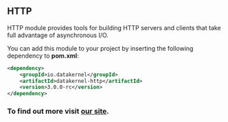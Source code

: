 ## HTTP

HTTP module provides tools for building HTTP servers and clients that take full advantage of asynchronous I/O.

You can add this module to your project by inserting the following dependency to **pom.xml**:
```xml
<dependency>
    <groupId>io.datakernel</groupId>
    <artifactId>datakernel-http</artifactId>
    <version>3.0.0-rc</version>
</dependency>
```

### To find out more visit [our site](https://datakernel.io/docs/components/core/http.html).